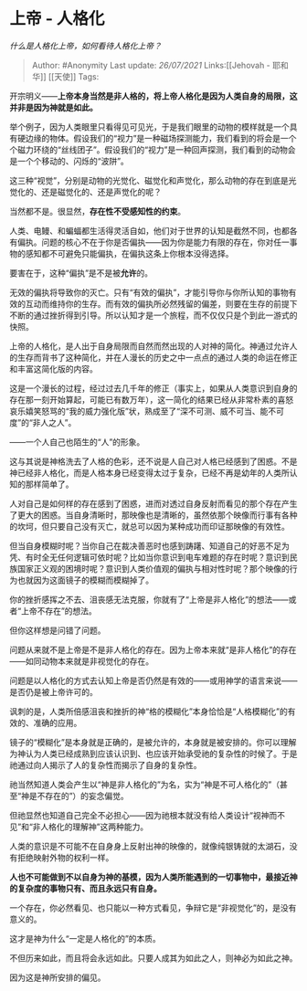 # 上帝 - 人格化
*什么是人格化上帝，如何看待人格化上帝？*

> Author: #Anonymity
> Last update: *26/07/2021*
> Links:[[Jehovah - 耶和华]] [[天使]]
> Tags:

开宗明义——**上帝本身当然是非人格的，将上帝人格化是因为人类自身的局限，这并非是因为神就是如此。**

举个例子，因为人类眼里只看得见可见光，于是我们眼里的动物的模样就是一个具有硬边缘的物体。假设我们的“视力”是一种磁场探测能力，我们看到的将会是一个个磁力环绕的“丝线团子”。假设我们的“视力”是一种回声探测，我们看到的动物会是一个个移动的、闪烁的“波阱”。

这三种“视觉”，分别是动物的光觉化、磁觉化和声觉化，那么动物的存在到底是光觉化的、还是磁觉化的、还是声觉化的呢？

当然都不是。很显然，**存在性不受感知性的约束**。

人类、电鳗、和蝙蝠都生活得灵活自如，他们对于世界的认知是截然不同，也都各有偏执。问题的核心不在于你是否偏执——因为你是能力有限的存在，你对任一事物的感知都不可避免只能偏执，在偏执这条上你根本没得选择。

要害在于，这种“偏执”是不是被**允许**的。

无效的偏执将导致你的灭亡。只有“有效的偏执”，才能引导你与你所认知的事物有效的互动而维持你的生存。而有效的偏执所必然残留的偏差，则要在生存的前提下不断的通过挫折得到引导。所以认知才是一个旅程，而不仅仅只是个到此一游式的快照。

上帝的人格化，是人出于自身局限而自然而然出现的人对神的简化。神通过允许人的生存而背书了这种简化，并在人漫长的历史之中一点点的通过人类的命运在修正和丰富这简化版的内容。

这是一个漫长的过程，经过过去几千年的修正（事实上，如果从人类意识到自身的存在那一刻开始算起，可能已有数万年），这一简化的结果已经从非常朴素的喜怒哀乐嬉笑怒骂的“我的威力强化版”状，熟成至了“深不可测、威不可当、能不可度”的“非人之人”。

——一个人自己也陌生的“人”的形象。

这与其说是神格洗去了人格的色彩，还不说是人自己对人格已经感到了困惑。不是神已经非人格化，而是人格本身已经变得太过于复杂，已经不再是幼年的人类所认知的那样简单了。

人对自己是如何样的存在感到了困惑，进而对透过自身反射而看见的那个存在产生了更大的困惑。当自身清晰时，那映像也是清晰的，虽然依那个映像而行事有各种的坎坷，但只要自己没有灭亡，就总可以因为某种成功而印证那映像的有效性。

但当自身模糊时呢？当你自己在裁决善恶时也感到踌躇、知道自己的好恶不足为凭、有时全无任何逻辑可依时呢？比如当你意识到电车难题的存在时呢？意识到民族国家正义观的困境时呢？意识到人类价值观的偏执与相对性时呢？那个映像的行为也就因为这面镜子的模糊而模糊掉了。

你的挫折感挥之不去、沮丧感无法克服，你就有了“上帝是非人格化”的想法——或者“上帝不存在”的想法。

但你这样想是问错了问题。

问题从来就不是上帝是不是非人格化的存在。因为上帝本来就“是非人格化”的存在——如同动物本来就是非视觉化的存在。

问题是以人格化的方式去认知上帝是否仍然是有效的——或用神学的语言来说——是否仍是被上帝许可的。

讽刺的是，人类所倍感沮丧和挫折的神“格的模糊化”本身恰恰是“人格模糊化”的有效的、准确的应用。

镜子的“模糊化”是本身就是正确的，是被允许的，本身就是被安排的。你可以理解为神认为人类已经成熟到应该认识到、也应该开始承受祂的复杂性的时候了。于是祂通过向人揭示了人的复杂性而揭示了自身的复杂性。

祂当然知道人类会产生以“神是非人格化的”为名，实为“神是不可人格化的”（甚至“神是不存在的”）的妄念偏觉。

但祂显然也知道自己完全不必担心——因为祂根本就没有给人类设计“视神而不见”和“非人格化的理解神”这两种能力。

人类的意识是不可能不在自身身上反射出神的映像的，就像纯银铸就的太湖石，没有拒绝映射外物的权利一样。

**人也不可能做到不以自身为神的基模，因为人类所能遇到的一切事物中，最接近神的复杂度的事物只有、而且永远只有自身。**

一个存在，你必然看见、也只能以一种方式看见，争辩它是“非视觉化”的，是没有意义的。

这才是神为什么“一定是人格化的”的本质。

不但历来如此，而且将会永远如此。只要人成其为如此之人，则神必为如此之神。

因为这是神所安排的偏见。
